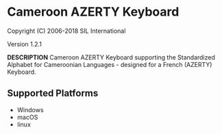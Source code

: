 Cameroon AZERTY Keyboard
=====================

Copyright (C) 2006-2018 SIL International

Version 1.2.1

__DESCRIPTION__
Cameroon AZERTY Keyboard supporting the Standardized Alphabet for Cameroonian Languages - designed for a French (AZERTY) Keyboard.


Supported Platforms
-------------------
 * Windows
 * macOS
 * linux
